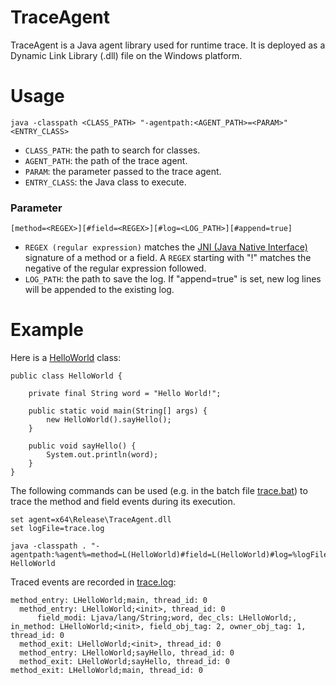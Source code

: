 # TraceAgent

TraceAgent is a Java agent library used for runtime trace. It is deployed as a Dynamic Link Library (.dll) file on the Windows platform.

# Usage

    java -classpath <CLASS_PATH> "-agentpath:<AGENT_PATH>=<PARAM>" <ENTRY_CLASS>

- `CLASS_PATH`: the path to search for classes.
- `AGENT_PATH`: the path of the trace agent.
- `PARAM`: the parameter passed to the trace agent.
- `ENTRY_CLASS`: the Java class to execute.
    
### Parameter

    [method=<REGEX>][#field=<REGEX>][#log=<LOG_PATH>][#append=true]

- `REGEX (regular expression)` matches the [JNI (Java Native Interface)](https://docs.oracle.com/javase/8/docs/technotes/guides/jni/spec/types.html) signature of a method or a field. A `REGEX` starting with "!" matches the negative of the regular expression followed.
- `LOG_PATH`: the path to save the log. If "append=true" is set, new log lines will be appended to the existing log.

# Example

Here is a [HelloWorld](https://github.com/Megre/TraceAgent/blob/main/HelloWorld.java) class:

    public class HelloWorld {
	
    	private final String word = "Hello World!";
    	
    	public static void main(String[] args) {
    		new HelloWorld().sayHello();
    	}
    	
    	public void sayHello() {
    		System.out.println(word);
    	}
    }
    
The following commands can be used (e.g. in the batch file [trace.bat](https://github.com/Megre/TraceAgent/blob/main/trace.bat)) to trace the method and field events during its execution. 

    set agent=x64\Release\TraceAgent.dll
    set logFile=trace.log
    
    java -classpath . "-agentpath:%agent%=method=L(HelloWorld)#field=L(HelloWorld)#log=%logFile%" HelloWorld

Traced events are recorded in [trace.log](https://github.com/Megre/TraceAgent/blob/main/trace.log):

    method_entry: LHelloWorld;main, thread_id: 0
      method_entry: LHelloWorld;<init>, thread_id: 0
          field_modi: Ljava/lang/String;word, dec_cls: LHelloWorld;, in_method: LHelloWorld;<init>, field_obj_tag: 2, owner_obj_tag: 1, thread_id: 0
      method_exit: LHelloWorld;<init>, thread_id: 0
      method_entry: LHelloWorld;sayHello, thread_id: 0
      method_exit: LHelloWorld;sayHello, thread_id: 0
    method_exit: LHelloWorld;main, thread_id: 0
